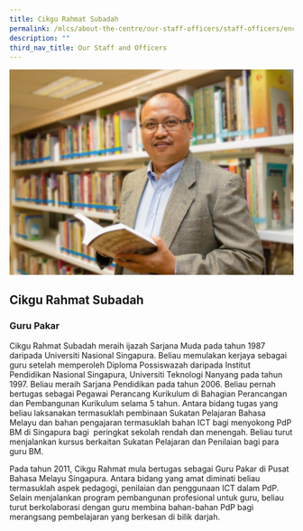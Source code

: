 ```yaml
---
title: Cikgu Rahmat Subadah
permalink: /mlcs/about-the-centre/our-staff-officers/staff-officers/encik-rahmat-subadah/
description: ""
third_nav_title: Our Staff and Officers
---
```

![Cikgu Rahmat Subadah](/images/rahmat_2.jpeg)

## Cikgu Rahmat Subadah

### Guru Pakar

Cikgu Rahmat Subadah meraih ijazah Sarjana Muda pada tahun 1987 daripada Universiti Nasional Singapura. Beliau memulakan kerjaya sebagai guru setelah memperoleh Diploma Possiswazah daripada Institut Pendidikan Nasional Singapura, Universiti Teknologi Nanyang pada tahun 1997. Beliau meraih Sarjana Pendidikan pada tahun 2006. Beliau pernah bertugas sebagai Pegawai Perancang Kurikulum di Bahagian Perancangan dan Pembangunan Kurikulum selama 5 tahun. Antara bidang tugas yang beliau laksanakan termasuklah pembinaan Sukatan Pelajaran Bahasa Melayu dan bahan pengajaran termasuklah bahan ICT bagi menyokong PdP BM di Singapura bagi  peringkat sekolah rendah dan menengah. Beliau turut menjalankan kursus berkaitan Sukatan Pelajaran dan Penilaian bagi para guru BM.

Pada tahun 2011, Cikgu Rahmat mula bertugas sebagai Guru Pakar di Pusat Bahasa Melayu Singapura. Antara bidang yang amat diminati beliau termasuklah aspek pedagogi, penilaian dan penggunaan ICT dalam PdP. Selain menjalankan program pembangunan profesional untuk guru, beliau turut berkolaborasi dengan guru membina bahan-bahan PdP bagi merangsang pembelajaran yang berkesan di bilik darjah.